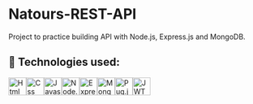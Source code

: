 # Natours-REST-API
Project to practice building API with Node.js, Express.js and MongoDB.

## 🚀 Technologies used:
<img src="https://img.shields.io/badge/html5-%23E34F26.svg?style=for-the-badge&logo=html5&logoColor=white" alt="Html icon" height="35" /><img src="https://img.shields.io/badge/css3-%231572B6.svg?style=for-the-badge&logo=css3&logoColor=white" alt="Css icon" height="35" /><img src="https://img.shields.io/badge/javascript-%23323330.svg?style=for-the-badge&logo=javascript&logoColor=%23F7DF1E" alt="Javascript icon" height="35" /><img src="https://img.shields.io/badge/node.js-6DA55F?style=for-the-badge&logo=node.js&logoColor=white" alt="Node.js icon" height="35"  /><img src="https://img.shields.io/badge/express.js-%23404d59.svg?style=for-the-badge&logo=express&logoColor=%2361DAFB" alt="Express.js icon" height="35" /><img src="https://img.shields.io/badge/MongoDB-%234ea94b.svg?style=for-the-badge&logo=mongodb&logoColor=white" alt="MongoDB icon" height="35"/><img src="https://img.shields.io/badge/Pug-FFF?style=for-the-badge&logo=pug&logoColor=A86454" alt="Pug.js icon" height="35" /><img src="https://img.shields.io/badge/JWT-black?style=for-the-badge&logo=JSON%20web%20tokens" alt="JWT icon" height="35" />
